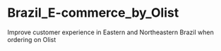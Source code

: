 # Brazil_E-commerce_by_Olist
Improve customer experience in Eastern and Northeastern Brazil when ordering on Olist
